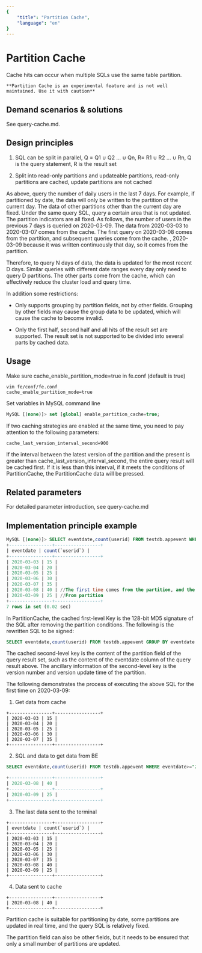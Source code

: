 ```yaml
---
{
    "title": "Partition Cache",
    "language": "en"
}
---
```


<!-- 
Licensed to the Apache Software Foundation (ASF) under one
or more contributor license agreements.  See the NOTICE file
distributed with this work for additional information
regarding copyright ownership.  The ASF licenses this file
to you under the Apache License, Version 2.0 (the
"License"); you may not use this file except in compliance
with the License.  You may obtain a copy of the License at

  http://www.apache.org/licenses/LICENSE-2.0

Unless required by applicable law or agreed to in writing,
software distributed under the License is distributed on an
"AS IS" BASIS, WITHOUT WARRANTIES OR CONDITIONS OF ANY
KIND, either express or implied.  See the License for the
specific language governing permissions and limitations
under the License.
-->

# Partition Cache

Cache hits can occur when multiple SQLs use the same table partition.

```
**Partition Cache is an experimental feature and is not well maintained. Use it with caution**
```

## Demand scenarios & solutions

See query-cache.md.

## Design principles

1. SQL can be split in parallel, Q = Q1 ∪ Q2 ... ∪ Qn, R= R1 ∪ R2 ... ∪ Rn, Q is the query statement, R is the result set

2. Split into read-only partitions and updateable partitions, read-only partitions are cached, update partitions are not cached

As above, query the number of daily users in the last 7 days. For example, if partitioned by date, the data will only be written to the partition of the current day. The data of other partitions other than the current day are fixed. Under the same query SQL, query a certain area that is not updated. The partition indicators are all fixed. As follows, the number of users in the previous 7 days is queried on 2020-03-09. The data from 2020-03-03 to 2020-03-07 comes from the cache. The first query on 2020-03-08 comes from the partition, and subsequent queries come from the cache. , 2020-03-09 because it was written continuously that day, so it comes from the partition.

Therefore, to query N days of data, the data is updated for the most recent D days. Similar queries with different date ranges every day only need to query D partitions. The other parts come from the cache, which can effectively reduce the cluster load and query time.

In addition some restrictions:

- Only supports grouping by partition fields, not by other fields. Grouping by other fields may cause the group data to be updated, which will cause the cache to become invalid.

- Only the first half, second half and all hits of the result set are supported. The result set is not supported to be divided into several parts by cached data.

## Usage

Make sure cache_enable_partition_mode=true in fe.conf (default is true)

```text
vim fe/conf/fe.conf
cache_enable_partition_mode=true
```

Set variables in MySQL command line

```sql
MySQL [(none)]> set [global] enable_partition_cache=true;
```

If two caching strategies are enabled at the same time, you need to pay attention to the following parameters:

```text
cache_last_version_interval_second=900
```

If the interval between the latest version of the partition and the present is greater than cache_last_version_interval_second, the entire query result will be cached first. If it is less than this interval, if it meets the conditions of PartitionCache, the PartitionCache data will be pressed.

## Related parameters

For detailed parameter introduction, see query-cache.md

## Implementation principle example

```sql
MySQL [(none)]> SELECT eventdate,count(userid) FROM testdb.appevent WHERE eventdate>="2020-03-03" AND eventdate<="2020-03-09" GROUP BY eventdate ORDER BY eventdate;
+----------------+-----------------+
| eventdate | count(`userid`) |
+----------------+-----------------+
| 2020-03-03 | 15 |
| 2020-03-04 | 20 |
| 2020-03-05 | 25 |
| 2020-03-06 | 30 |
| 2020-03-07 | 35 |
| 2020-03-08 | 40 | //The first time comes from the partition, and the subsequent ones come from the cache
| 2020-03-09 | 25 | //From partition
+----------------+-----------------+
7 rows in set (0.02 sec)
```

In PartitionCache, the cached first-level Key is the 128-bit MD5 signature of the SQL after removing the partition conditions. The following is the rewritten SQL to be signed:

```sql
SELECT eventdate,count(userid) FROM testdb.appevent GROUP BY eventdate ORDER BY eventdate;
```

The cached second-level key is the content of the partition field of the query result set, such as the content of the eventdate column of the query result above. The ancillary information of the second-level key is the version number and version update time of the partition.

The following demonstrates the process of executing the above SQL for the first time on 2020-03-09:

1. Get data from cache

```text
+----------------+-----------------+
| 2020-03-03 | 15 |
| 2020-03-04 | 20 |
| 2020-03-05 | 25 |
| 2020-03-06 | 30 |
| 2020-03-07 | 35 |
+----------------+-----------------+
```

2. SQL and data to get data from BE

```sql
SELECT eventdate,count(userid) FROM testdb.appevent WHERE eventdate>="2020-03-08" AND eventdate<="2020-03-09" GROUP BY eventdate ORDER BY eventdate;

+----------------+-----------------+
| 2020-03-08 | 40 |
+----------------+-----------------+
| 2020-03-09 | 25 |
+----------------+-----------------+
```

3. The last data sent to the terminal

```text
+----------------+-----------------+
| eventdate | count(`userid`) |
+----------------+-----------------+
| 2020-03-03 | 15 |
| 2020-03-04 | 20 |
| 2020-03-05 | 25 |
| 2020-03-06 | 30 |
| 2020-03-07 | 35 |
| 2020-03-08 | 40 |
| 2020-03-09 | 25 |
+----------------+-----------------+
```

4. Data sent to cache

```text
+----------------+-----------------+
| 2020-03-08 | 40 |
+----------------+-----------------+
```

Partition cache is suitable for partitioning by date, some partitions are updated in real time, and the query SQL is relatively fixed.

The partition field can also be other fields, but it needs to be ensured that only a small number of partitions are updated.
